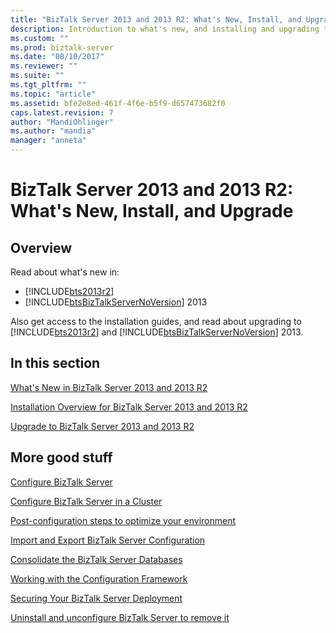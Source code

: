 ```yaml
---
title: "BizTalk Server 2013 and 2013 R2: What's New, Install, and Upgrade | Microsoft Docs"
description: Introduction to what's new, and installing and upgrading to BizTalk Server 2013 R2 and 2013
ms.custom: ""
ms.prod: biztalk-server
ms.date: "08/10/2017"
ms.reviewer: ""
ms.suite: ""
ms.tgt_pltfrm: ""
ms.topic: "article"
ms.assetid: bfe2e8ed-461f-4f6e-b5f9-d657473682f0
caps.latest.revision: 7
author: "MandiOhlinger"
ms.author: "mandia"
manager: "anneta"
---
```

# BizTalk Server 2013 and 2013 R2: What's New, Install, and Upgrade

## Overview
Read about what's new in:

* [!INCLUDE[bts2013r2](../includes/bts2013r2-md.md)] 
* [!INCLUDE[btsBizTalkServerNoVersion](../includes/btsbiztalkservernoversion-md.md)] 2013

Also get access to the installation guides, and read about upgrading to [!INCLUDE[bts2013r2](../includes/bts2013r2-md.md)] and [!INCLUDE[btsBizTalkServerNoVersion](../includes/btsbiztalkservernoversion-md.md)] 2013.  

## In this section
  
 [What's New in BizTalk Server 2013 and 2013 R2](../install-and-config-guides/what-s-new-in-biztalk-server-2013-and-2013-r2.md)  
  
 [Installation Overview for BizTalk Server 2013 and 2013 R2](/previous-versions/)  
  
 [Upgrade to BizTalk Server 2013 and 2013 R2](../install-and-config-guides/upgrade-to-biztalk-server-2013-and-2013-r2.md)  
  
## More good stuff
[Configure BizTalk Server](../install-and-config-guides/configure-biztalk-server.md)

[Configure BizTalk Server in a Cluster](../install-and-config-guides/configure-biztalk-server-in-a-cluster.md)

[Post-configuration steps to optimize your environment](../install-and-config-guides/post-configuration-steps-to-optimize-your-environment.md)

[Import and Export BizTalk Server Configuration](../install-and-config-guides/import-and-export-biztalk-server-configuration.md)

[Consolidate the BizTalk Server Databases](../install-and-config-guides/consolidate-the-biztalk-server-databases2.md)

[Working with the Configuration Framework](../install-and-config-guides/working-with-the-configuration-framework.md)

[Securing Your BizTalk Server Deployment](../install-and-config-guides/securing-your-biztalk-server-deployment.md)

[Uninstall and unconfigure BizTalk Server to remove it](../install-and-config-guides/uninstall-and-unconfigure-biztalk-server-to-remove-it.md)
